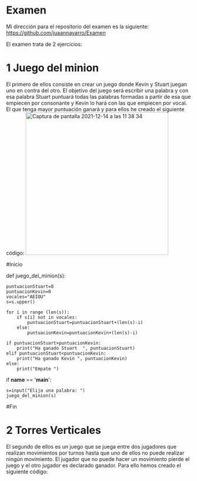 # Examen
Mi dirección para el repositorio del examen es la siguiente: https://github.com/juaannavarro/Examen

El examen trata de 2 ejercicios:

# 1 Juego del minion
El primero de ellos consiste en crear un juego donde Kevin y Stuart juegan uno en contra del otro. El objetivo del juego será escribir una palabra y con esa palabra Stuart puntuará todas las palabras formadas a partir de esa que empiecen por consonante y Kevin lo hará con las que empiecen por vocal. El que tenga mayor puntuación ganará y para ellos he creado el siguiente código:
<img width="388" alt="Captura de pantalla 2021-12-14 a las 11 38 34" src="https://user-images.githubusercontent.com/91721668/145982676-4c24cef8-8b6f-45a4-aa27-a7c616b82867.png">




#Inicio


def juego_del_minion(s):
    
    puntuacionStuart=0
    puntuacionKevin=0
    vocales="AEIOU"
    s=s.upper()
    
    for i in range (len(s)):
        if s[i] not in vocales:
            puntuacionStuart=puntuacionStuart+(len(s)-i)
        else:
            puntuacionKevin=puntuacionKevin+(len(s)-i)
    
    if puntuacionStuart>puntuacionKevin:
        print("Ha ganado Stuart  ", puntuacionStuart)
    elif puntuacionStuart<puntuacionKevin:
        print("Ha ganado Kevin ", puntuacionKevin)
    else:
        print("Empate ")

if __name__ == '__main__':
    
    
    s=input("Elija una palabra: ")
    juego_del_minion(s)
#Fin

# 2 Torres Verticales
El segundo de ellos es un juego que se juega entre dos jugadores que realizan movimientos por turnos hasta que uno de ellos no puede realizar ningún movimiento. El jugador que no puede hacer un movimiento pierde el juego y el otro jugador es declarado ganador.
Para ello hemos creado el siguiente código:




